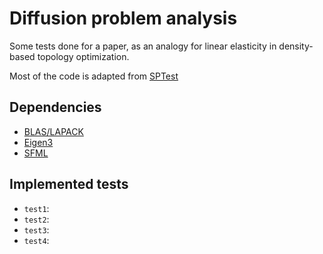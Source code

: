 # Diffusion problem analysis

Some tests done for a paper, as an analogy for linear elasticity in density-based
topology optimization.

Most of the code is adapted from [SPTest](https://github.com/TarcisioLOliveira/SPTest)

## Dependencies
- [BLAS/LAPACK](https://www.netlib.org/)
- [Eigen3](https://eigen.tuxfamily.org/)
- [SFML](https://www.sfml-dev.org/)

## Implemented tests
- `test1`:
- `test2`: 
- `test3`: 
- `test4`: 
